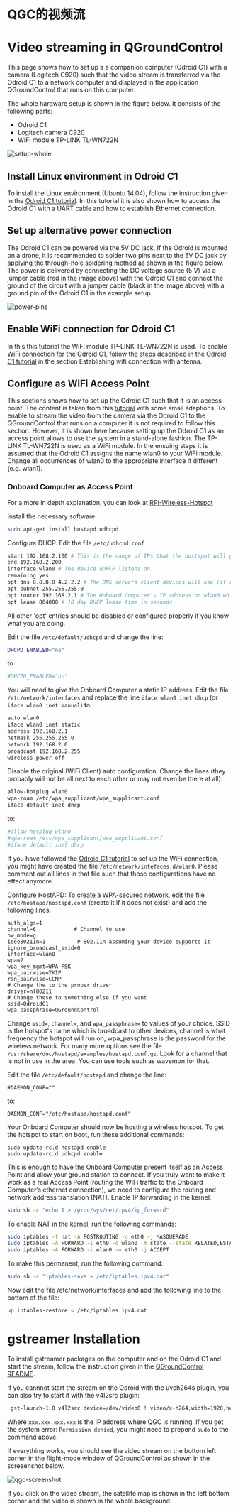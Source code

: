 # QGC的视频流

# Video streaming in QGroundControl

This page shows how to set up a a companion computer (Odroid C1) with a camera (Logitech C920) such that the video stream is transferred via the Odroid C1 to a network computer and displayed in the application QGroundControl that runs on this computer.

The whole hardware setup is shown in the figure below. It consists of the following parts:

- Odroid C1
- Logitech camera C920
- WiFi module TP-LINK TL-WN722N

 ![setup-whole](F:\Git\Translation\pictures\videostreaming\setup-whole.png)

## Install Linux environment in Odroid C1

To install the Linux environment (Ubuntu 14.04), follow the instruction given in the [Odroid C1 tutorial](https://pixhawk.org/peripherals/onboard_computers/odroid_c1). In this tutorial it is also shown how to access the Odroid C1 with a UART cable and how to establish Ethernet connection.

## Set up alternative power connection

The Odroid C1 can be powered via the 5V DC jack. If the Odroid is mounted on a drone, it is recommended to solder two pins next to the 5V DC jack by applying the through-hole soldering [method](https://learn.sparkfun.com/tutorials/how-to-solder---through-hole-soldering) as shown in the figure below. The power is delivered by connecting the DC voltage source (5 V) via a jumper cable (red in the image above) with the Odroid C1 and connect the ground of the circuit with a jumper cable (black in the image above) with a ground pin of the Odroid C1 in the example setup. 

 ![power-pins](F:\Git\Translation\pictures\videostreaming\power-pins.png)

## Enable WiFi connection for Odroid C1

In this this tutorial the WiFi module TP-LINK TL-WN722N is used. To enable WiFi connection for the Odroid C1, follow the steps described in the [Odroid C1 tutorial](https://pixhawk.org/peripherals/onboard_computers/odroid_c1) in the section Establishing wifi connection with antenna.

## Configure as WiFi Access Point

This sections shows how to set up the Odroid C1 such that it is an access point. The content is taken from this [tutorial](https://pixhawk.org/peripherals/onboard_computers/access_point) with some small adaptions. To enable to stream the video from the camera via the Odroid C1 to the QGroundControl that runs on a computer it is not required to follow this section. However, it is shown here because setting up the Odroid C1 as an access point allows to use the system in a stand-alone fashion. The TP-LINK TL-WN722N is used as a WiFi module. In the ensuing steps it is assumed that the Odroid C1 assigns the name wlan0 to your WiFi module. Change all occurrences of wlan0 to the appropriate interface if different (e.g. wlan1).

### Onboard Computer as Access Point

For a more in depth explanation, you can look at [RPI-Wireless-Hotspot](http://elinux.org/RPI-Wireless-Hotspot)

Install the necessary software

<div class="host-code"></div>

```bash
sudo apt-get install hostapd udhcpd
```

Configure DHCP. Edit the file `/etc/udhcpd.conf`

<div class="host-code"></div>

```bash
start 192.168.2.100 # This is the range of IPs that the hostspot will give to client devices.
end 192.168.2.200
interface wlan0 # The device uDHCP listens on.
remaining yes
opt dns 8.8.8.8 4.2.2.2 # The DNS servers client devices will use (if routing through the ethernet link).
opt subnet 255.255.255.0
opt router 192.168.2.1 # The Onboard Computer's IP address on wlan0 which we will set up shortly.
opt lease 864000 # 10 day DHCP lease time in seconds
```

All other 'opt' entries should be disabled or configured properly if you know what you are doing.

Edit the file `/etc/default/udhcpd` and change the line:

<div class="host-code"></div>

```bash
DHCPD_ENABLED="no"
```

to

<div class="host-code"></div>

```bash
#DHCPD_ENABLED="no"
```

You will need to give the Onboard Computer a static IP address. Edit the file `/etc/network/interfaces` and replace the line `iface wlan0 inet dhcp` (or `iface wlan0 inet manual`) to:

```sh
auto wlan0
iface wlan0 inet static
address 192.168.2.1
netmask 255.255.255.0
network 192.168.2.0
broadcast 192.168.2.255
wireless-power off
```

Disable the original (WiFi Client) auto configuration. Change the lines (they probably will not be all next to each other or may not even be there at all):

<div class="host-code"></div>

```sh
allow-hotplug wlan0
wpa-roam /etc/wpa_supplicant/wpa_supplicant.conf
iface default inet dhcp
```

to:

<div class="host-code"></div>

```sh
#allow-hotplug wlan0
#wpa-roam /etc/wpa_supplicant/wpa_supplicant.conf
#iface default inet dhcp
```

If you have followed the [Odroid C1 tutorial](https://pixhawk.org/peripherals/onboard_computers/odroid_c1) to set up the WiFi connection, you might have created the file `/etc/network/intefaces.d/wlan0`. Please comment out all lines in that file such that those configurations have no effect anymore.

Configure HostAPD: To create a WPA-secured network, edit the file `/etc/hostapd/hostapd.conf` (create it if it does not exist) and add the following lines: 

```
auth_algs=1
channel=6            # Channel to use
hw_mode=g
ieee80211n=1          # 802.11n assuming your device supports it
ignore_broadcast_ssid=0
interface=wlan0
wpa=2
wpa_key_mgmt=WPA-PSK
wpa_pairwise=TKIP
rsn_pairwise=CCMP
# Change the to the proper driver
driver=nl80211
# Change these to something else if you want
ssid=OdroidC1
wpa_passphrase=QGroundControl

```

Change `ssid=`, `channel=`, and `wpa_passphrase=` to values of your choice. SSID is the hotspot's name which is broadcast to other devices, channel is what frequency the hotspot will run on, wpa_passphrase is the password for the wireless network. For many more options see the file `/usr/share/doc/hostapd/examples/hostapd.conf.gz`.
Look for a channel that is not in use in the area. You can use tools such as wavemon for that. 

Edit the file `/etc/default/hostapd` and change the line:

<div class="host-code"></div>

```
#DAEMON_CONF=""
```

to:

```
DAEMON_CONF="/etc/hostapd/hostapd.conf"
```

Your Onboard Computer should now be hosting a wireless hotspot. To get the hotspot to start on boot, run these additional commands: 

<div class="host-code"></div>

```
sudo update-rc.d hostapd enable
sudo update-rc.d udhcpd enable
```

This is enough to have the Onboard Computer present itself as an Access Point and allow your ground station to connect. If you truly want to make it work as a real Access Point (routing the WiFi traffic to the Onboard Computer’s ethernet connection), we need to configure the routing and network address translation (NAT). 
Enable IP forwarding in the kernel: 

<div class="host-code"></div>

```sh
sudo sh -c "echo 1 > /proc/sys/net/ipv4/ip_forward"
```

To enable NAT in the kernel, run the following commands:

<div class="host-code"></div>

```sh
sudo iptables -t nat -A POSTROUTING -o eth0 -j MASQUERADE
sudo iptables -A FORWARD -i eth0 -o wlan0 -m state --state RELATED,ESTABLISHED -j ACCEPT
sudo iptables -A FORWARD -i wlan0 -o eth0 -j ACCEPT
```

To make this permanent, run the following command:

<div class="host-code"></div>

```sh
sudo sh -c "iptables-save > /etc/iptables.ipv4.nat"
```

Now edit the file /etc/network/interfaces and add the following line to the bottom of the file: 

<div class="host-code"></div>

```sh
up iptables-restore < /etc/iptables.ipv4.nat
```

# gstreamer Installation

To install gstreamer packages on the computer and on the Odroid C1 and start the stream, follow the instruction  given in the [QGroundControl README](https://github.com/mavlink/qgroundcontrol/blob/master/src/VideoStreaming/README.md). 

If you cannnot start the stream on the Odroid with the uvch264s plugin, you can also try to start it with the v4l2src plugin:

<div class="host-code"></div>

```sh
 gst-launch-1.0 v4l2src device=/dev/video0 ! video/x-h264,width=1920,height=1080,framerate=24/1 ! h264parse ! rtph264pay ! udpsink host=xxx.xxx.xxx.xxx port=5000
```

Where `xxx.xxx.xxx.xxx` is the IP address where QGC is running. If you get the system error: `Permission denied`, you might need to prepend `sudo` to the  command above. 

If everything works, you should see the video stream on the bottom left corner in the flight-mode window of QGroundControl as shown in the screeenshot below. 

 ![qgc-screenshot](F:\Git\Translation\pictures\videostreaming\qgc-screenshot.png)

If you click on the video stream, the satellite map is shown in the left bottom cornor and the video is shown in the whole background.

